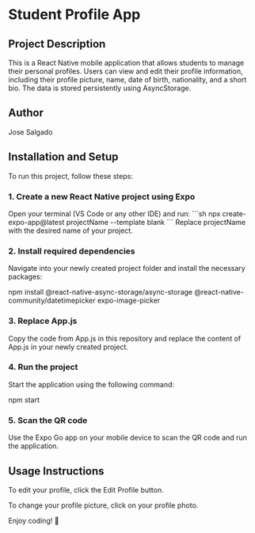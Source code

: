 # Student Profile App

## Project Description

This is a React Native mobile application that allows students to manage their personal profiles. Users can view and edit their profile information, including their profile picture, name, date of birth, nationality, and a short bio. The data is stored persistently using AsyncStorage.

## Author

Jose Salgado

## Installation and Setup

To run this project, follow these steps:

### 1. Create a new React Native project using Expo

Open your terminal (VS Code or any other IDE) and run:
´´´sh
npx create-expo-app@latest projectName --template blank
´´´
Replace projectName with the desired name of your project.

### 2. Install required dependencies

Navigate into your newly created project folder and install the necessary packages:

npm install @react-native-async-storage/async-storage @react-native-community/datetimepicker expo-image-picker

### 3. Replace App.js

Copy the code from App.js in this repository and replace the content of App.js in your newly created project.

### 4. Run the project

Start the application using the following command:

npm start

### 5. Scan the QR code

Use the Expo Go app on your mobile device to scan the QR code and run the application.

## Usage Instructions

To edit your profile, click the Edit Profile button.

To change your profile picture, click on your profile photo.

Enjoy coding! 🚀

